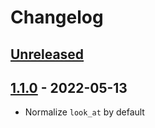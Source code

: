 # Changelog

## [Unreleased]

## [1.1.0] - 2022-05-13

* Normalize `look_at` by default

[Unreleased]: https://github.com/google-research/visu3d/compare/v1.1.0...HEAD
[1.1.0]: https://github.com/google-research/visu3d/releases/tag/v0.3.2
